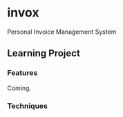 # invox
Personal Invoice Management System

## Learning Project

### Features
Coming.

### Techniques

